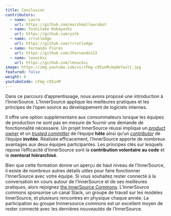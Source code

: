 ```yaml
---
title: Conclusion
contributors:
  - name: Laura
    url: https://github.com/marshmallowrobot
  - name: Yoshitake Kobayashi
    url: https://github.com/ystk
  - name: rrrutledge
    url: https://github.com/rrrutledge
  - name: Fernando Flores
    url: https://github.com/JFernando122
  - name: lenucksi
    url: https://github.com/lenucksi
image: https://img.youtube.com/vi/cFmg-c9IunM/mqdefault.jpg
featured: false
weight: 6
youtubeCode: cFmg-c9IunM
---
```

<div class="paragraph">
<p>Dans ce parcours d&#8217;apprentissage, nous avons proposé une introduction à l&#8217;InnerSource.
L&#8217;InnerSource applique les meilleures pratiques et les principes de l&#8217;open source au développement de logiciels internes.</p>
</div>
<div class="paragraph">
<p>Il offre une option supplémentaire aux consommateurs lorsque les équipes de production ne sont pas en mesure de fournir une demande de fonctionnalité nécessaire.
Un projet InnerSource réussi implique un <a href="https://innersourcecommons.org/learn/learning-path/product-owner"><em>product owner</em></a> et un <a href="https://innersourcecommons.org/learn/learning-path/trusted-committer"><em>trusted committer</em></a> de l&#8217;équipe <strong>hôte</strong> ainsi qu&#8217;un <a href="https://innersourcecommons.org/learn/learning-path/contributor"><em>contributor</em></a> de l&#8217;équipe <strong>invitée</strong>.
Réalisée efficacement, l&#8217;InnerSource apporte de nombreux avantages aux deux équipes participantes.
Les principes clés sur lesquels repose l&#8217;efficacité d&#8217;InnerSource sont la <strong>contribution volontaire au code</strong> et le <strong>mentorat hiérarchisé</strong>.</p>
</div>
<div class="paragraph">
<p>Bien que cette formation donne un aperçu de haut niveau de l&#8217;InnerSource, il existe de nombreux autres détails utiles pour faire fonctionner l&#8217;InnerSource avec votre équipe.
Si vous souhaitez rester connecté à la conversation en cours autour de l&#8217;InnerSource et de ses meilleures pratiques, alors rejoignez <a href="http://innersourcecommons.org">the InnerSource Commons</a>.
L&#8217;InnerSource commons sponsorise un canal Slack, un groupe de travail sur les modèles InnerSource, et plusieurs rencontres en physique chaque année.
La participation au groupe Innnersource commons est un excellent moyen de rester connecté avec les dernières nouveautés de l&#8217;InnerSource.</p>
</div>
<!--- This file autogenerated from https://github.com/InnerSourceCommons/InnerSourceLearningPath/blob/main/scripts -->